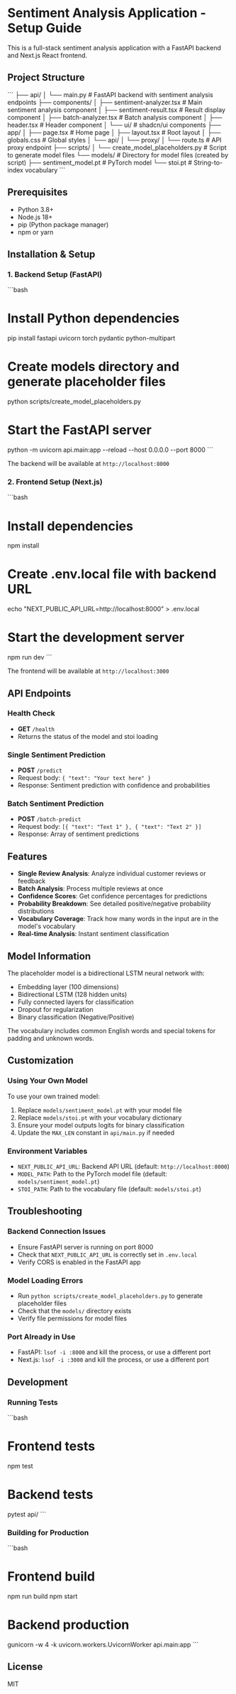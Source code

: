 # Sentiment Analysis Application - Setup Guide

This is a full-stack sentiment analysis application with a FastAPI backend and Next.js React frontend.

## Project Structure

\`\`\`
├── api/
│   └── main.py                 # FastAPI backend with sentiment analysis endpoints
├── components/
│   ├── sentiment-analyzer.tsx  # Main sentiment analysis component
│   ├── sentiment-result.tsx    # Result display component
│   ├── batch-analyzer.tsx      # Batch analysis component
│   ├── header.tsx              # Header component
│   └── ui/                     # shadcn/ui components
├── app/
│   ├── page.tsx                # Home page
│   ├── layout.tsx              # Root layout
│   ├── globals.css             # Global styles
│   └── api/
│       └── proxy/
│           └── route.ts        # API proxy endpoint
├── scripts/
│   └── create_model_placeholders.py  # Script to generate model files
└── models/                     # Directory for model files (created by script)
    ├── sentiment_model.pt      # PyTorch model
    └── stoi.pt                 # String-to-index vocabulary
\`\`\`

## Prerequisites

- Python 3.8+
- Node.js 18+
- pip (Python package manager)
- npm or yarn

## Installation & Setup

### 1. Backend Setup (FastAPI)

\`\`\`bash
# Install Python dependencies
pip install fastapi uvicorn torch pydantic python-multipart

# Create models directory and generate placeholder files
python scripts/create_model_placeholders.py

# Start the FastAPI server
python -m uvicorn api.main:app --reload --host 0.0.0.0 --port 8000
\`\`\`

The backend will be available at `http://localhost:8000`

### 2. Frontend Setup (Next.js)

\`\`\`bash
# Install dependencies
npm install

# Create .env.local file with backend URL
echo "NEXT_PUBLIC_API_URL=http://localhost:8000" > .env.local

# Start the development server
npm run dev
\`\`\`

The frontend will be available at `http://localhost:3000`

## API Endpoints

### Health Check
- **GET** `/health`
- Returns the status of the model and stoi loading

### Single Sentiment Prediction
- **POST** `/predict`
- Request body: `{ "text": "Your text here" }`
- Response: Sentiment prediction with confidence and probabilities

### Batch Sentiment Prediction
- **POST** `/batch-predict`
- Request body: `[{ "text": "Text 1" }, { "text": "Text 2" }]`
- Response: Array of sentiment predictions

## Features

- **Single Review Analysis**: Analyze individual customer reviews or feedback
- **Batch Analysis**: Process multiple reviews at once
- **Confidence Scores**: Get confidence percentages for predictions
- **Probability Breakdown**: See detailed positive/negative probability distributions
- **Vocabulary Coverage**: Track how many words in the input are in the model's vocabulary
- **Real-time Analysis**: Instant sentiment classification

## Model Information

The placeholder model is a bidirectional LSTM neural network with:
- Embedding layer (100 dimensions)
- Bidirectional LSTM (128 hidden units)
- Fully connected layers for classification
- Dropout for regularization
- Binary classification (Negative/Positive)

The vocabulary includes common English words and special tokens for padding and unknown words.

## Customization

### Using Your Own Model

To use your own trained model:

1. Replace `models/sentiment_model.pt` with your model file
2. Replace `models/stoi.pt` with your vocabulary dictionary
3. Ensure your model outputs logits for binary classification
4. Update the `MAX_LEN` constant in `api/main.py` if needed

### Environment Variables

- `NEXT_PUBLIC_API_URL`: Backend API URL (default: `http://localhost:8000`)
- `MODEL_PATH`: Path to the PyTorch model file (default: `models/sentiment_model.pt`)
- `STOI_PATH`: Path to the vocabulary file (default: `models/stoi.pt`)

## Troubleshooting

### Backend Connection Issues
- Ensure FastAPI server is running on port 8000
- Check that `NEXT_PUBLIC_API_URL` is correctly set in `.env.local`
- Verify CORS is enabled in the FastAPI app

### Model Loading Errors
- Run `python scripts/create_model_placeholders.py` to generate placeholder files
- Check that the `models/` directory exists
- Verify file permissions for model files

### Port Already in Use
- FastAPI: `lsof -i :8000` and kill the process, or use a different port
- Next.js: `lsof -i :3000` and kill the process, or use a different port

## Development

### Running Tests
\`\`\`bash
# Frontend tests
npm test

# Backend tests
pytest api/
\`\`\`

### Building for Production
\`\`\`bash
# Frontend build
npm run build
npm start

# Backend production
gunicorn -w 4 -k uvicorn.workers.UvicornWorker api.main:app
\`\`\`

## License

MIT
